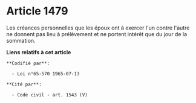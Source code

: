 # Article 1479

Les créances personnelles que les époux ont à exercer l'un contre l'autre ne donnent pas lieu à prélèvement et ne portent
intérêt que du jour de la sommation.

**Liens relatifs à cet article**

	**Codifié par**:

	  - Loi n°65-570 1965-07-13

	**Cité par**:

	  - Code civil - art. 1543 (V)
